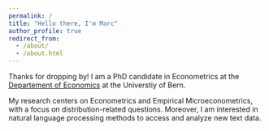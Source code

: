 ```yaml
---
permalink: /
title: "Hello there, I'm Marc"
author_profile: true
redirect_from: 
  - /about/
  - /about.html
---
```


Thanks for dropping by! I am a PhD candidate in Econometrics at the [Departement of Economics](https://www.vwi.unibe.ch/index_eng.html) at the Universtiy of Bern. 

My research centers on Econometrics and Empirical Microeconometrics, with a focus on distribution-related questions. Moreover, I am interested in natural language processing methods to access and analyze new text data. 


